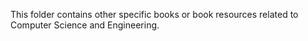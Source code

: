 This folder contains other specific books or book resources related to Computer Science and Engineering.